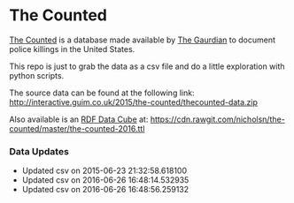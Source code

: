 # The Counted

[The Counted](http://www.theguardian.com/us-news/ng-interactive/2015/jun/01/the-counted-police-killings-us-database) is a database made available by [The Gaurdian](http://www.theguardian.com) to document police killings in the United States.

This repo is just to grab the data as a csv file and do a little exploration with python scripts.

The source data can be found at the following link: http://interactive.guim.co.uk/2015/the-counted/thecounted-data.zip

Also available is an [RDF Data Cube](https://dvcs.w3.org/hg/gld/raw-file/default/data-cube/index.html) at: https://cdn.rawgit.com/nicholsn/the-counted/master/the-counted-2016.ttl

### Data Updates
- Updated csv on 2015-06-23 21:32:58.618100
- Updated csv on 2016-06-26 16:48:14.532935
- Updated csv on 2016-06-26 16:48:56.259132

<script type="application/ld+json">
{
  "@context":"https://schema.org/",
  "@type":"Dataset",
  "name":"The Counted",
  "description":"The Counted is a database made available by The Gaurdian to document police killings in the United States.",
  "url":"http://www.nolan-nichols.com/the-counted",
  "sameAs":"https://data.world/nicholsn/2016-police-killings-us-db",
  "keywords":[
     "POLICE"
  ],
  "creator":{
     "@type":"Person",
     "url": "https://orcid.org/0000-0003-1099-3328",
     "name":"Nolan Nichols"
  },
  "distribution":[
     {
        "@type":"DataDownload",
        "encodingFormat":"CSV",
        "contentUrl":"https://raw.githubusercontent.com/nicholsn/the-counted/master/the-counted-2016.csv"
     },
     {
        "@type":"DataDownload",
        "encodingFormat":"TTL",
        "contentUrl":"https://raw.githubusercontent.com/nicholsn/the-counted/master/the-counted-2016.ttl"
     }
  ],
  "temporalCoverage":"2016-01-01/2016-12-31"
  }
}
</script>
